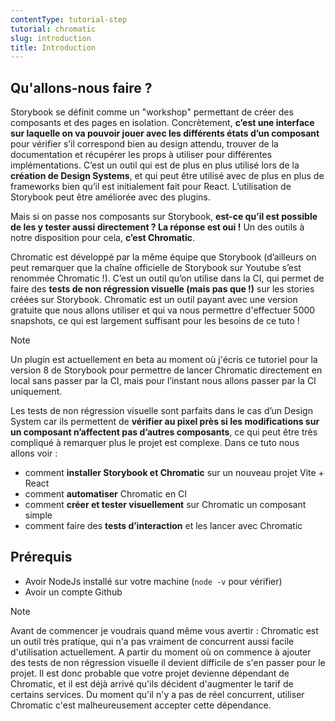 ```yaml
---
contentType: tutorial-step
tutorial: chromatic
slug: introduction
title: Introduction
---
```


## Qu'allons-nous faire ?

Storybook se définit comme un "workshop" permettant de créer des composants et des pages en isolation. Concrètement, **c’est une interface sur laquelle on va pouvoir jouer avec les différents états d’un composant** pour vérifier s’il correspond bien au design attendu, trouver de la documentation et récupérer les props à utiliser pour différentes implémentations. C’est un outil qui est de plus en plus utilisé lors de la **création de Design Systems**, et qui peut être utilisé avec de plus en plus de frameworks bien qu’il est initialement fait pour React. L’utilisation de Storybook peut être améliorée avec des plugins.

Mais si on passe nos composants sur Storybook, **est-ce qu’il est possible de les y tester aussi directement ? La réponse est oui !** Un des outils à notre disposition pour cela, **c’est Chromatic**.

Chromatic est développé par la même équipe que Storybook (d’ailleurs on peut remarquer que la chaîne officielle de Storybook sur Youtube s’est renommée Chromatic !). C’est un outil qu’on utilise dans la CI, qui permet de faire des **tests de non régression visuelle (mais pas que !)** sur les stories créées sur Storybook. Chromatic est un outil payant avec une version gratuite que nous allons utiliser et qui va nous permettre d'effectuer 5000 snapshots, ce qui est largement suffisant pour les besoins de ce tuto !

<div class="admonition info" markdown="1"><p class="admonition-title">Note</p>
Un plugin est actuellement en beta au moment où j'écris ce tutoriel pour la version 8 de Storybook pour permettre de lancer Chromatic directement en local sans passer par la CI, mais pour l’instant nous allons passer par la CI uniquement.
</div>

Les tests de non régression visuelle sont parfaits dans le cas d’un Design System car ils permettent de **vérifier au pixel près si les modifications sur un composant n’affectent pas d’autres composants**, ce qui peut être très compliqué à remarquer plus le projet est complexe. Dans ce tuto nous allons voir&nbsp;:

-   comment **installer Storybook et Chromatic** sur un nouveau projet Vite + React
-   comment **automatiser** Chromatic en CI
-   comment **créer et tester visuellement** sur Chromatic un composant simple
-   comment faire des **tests d’interaction** et les lancer avec Chromatic

## Prérequis

- Avoir NodeJs installé sur votre machine (`node -v` pour vérifier)
- Avoir un compte Github

<div class="admonition note" markdown="1"><p class="admonition-title">Note</p>
Avant de commencer je voudrais quand même vous avertir&nbsp;: Chromatic est un outil très pratique, qui n'a pas vraiment de concurrent aussi facile d'utilisation actuellement. A partir du moment où on commence à ajouter des tests de non régression visuelle il devient difficile de s'en passer pour le projet. Il est donc probable que votre projet devienne dépendant de Chromatic, et il est déjà arrivé qu'ils décident d'augmenter le tarif de certains services. Du moment qu'il n'y a pas de réel concurrent, utiliser Chromatic c'est malheureusement accepter cette dépendance.
</div>

